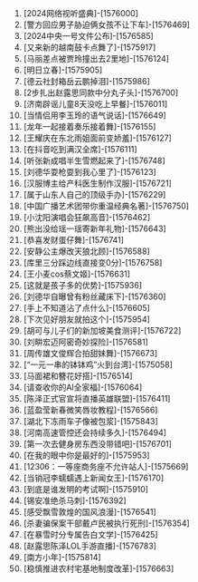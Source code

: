 
1. [2024网络视听盛典]-[1576000]
1. [警方回应男子胁迫俩女孩不让下车]-[1576469]
1. [2024中央一号文件公布]-[1576585]
1. [又来新的越南鼓卡点舞了]-[1575917]
1. [马丽差点被贾玲撞出去2里地]-[1576124]
1. [明日立春]-[1575905]
1. [德云社封箱岳云鹏掉泪]-[1575986]
1. [2步扎出赵露思同款中分丸子头]-[1576700]
1. [济南辟谣儿童8天没吃上早餐]-[1576011]
1. [当情侣用李玉玲的语气说话]-[1576649]
1. [龙年一起接着奏乐接着舞]-[1576155]
1. [王耀庆在东北雨姐面前变娇羞]-[1576127]
1. [在抖音吃到满汉全席]-[1576111]
1. [听张新成唱半生雪燃起来了]-[1576748]
1. [刘德华耍枪耍到我心里了]-[1576123]
1. [汉服博主给产科医生制作汉服]-[1576721]
1. [属于山东人自己的顶级手办]-[1576229]
1. [中国广播艺术团带你重温经典名著]-[1576750]
1. [小沈阳演唱会狂飙高音]-[1576462]
1. [熊出没给瑶一瑶寄新年礼物]-[1576643]
1. [恭喜发财蛋仔舞]-[1576741]
1. [安静公主爆改天狼北顾]-[1576588]
1. [库里三分踩边线直接变0分]-[1576758]
1. [王小麦cos蔡文姬]-[1576631]
1. [这就是孩子多的优势]-[1575936]
1. [刘德华自曝曾有粉丝藏床下]-[1576360]
1. [手上不知道沾了点什么]-[1576605]
1. [下次见好朋友就拍这个]-[1575954]
1. [胡可与儿子们的新加坡美食测评]-[1576722]
1. [刘畊宏迈阿密奇妙探险]-[1576581]
1. [周传雄文俊辉合拍甜妹舞]-[1576673]
1. [“一元一串的钵钵鸡”火到台湾]-[1575058]
1. [马面裙和簪花好搭]-[1576514]
1. [请查收你的AI全家福]-[1576064]
1. [陈泽正式官宣将直播英雄联盟]-[1576411]
1. [蓝盈莹新春微笑唇妆教程]-[1576566]
1. [湖北下冻雨车子像被包浆]-[1575843]
1. [河南高速管控还会持续多久]-[1576494]
1. [第一次去健身房东西没带错吧]-[1576701]
1. [在我的眼中你是最好的]-[1575953]
1. [12306：一等座商务座不允许站人]-[1575669]
1. [当销冠李蠕蠕遇上新闻女王]-[1576170]
1. [到底是谁发明的考试啊]-[1575910]
1. [锡安准绝杀马刺]-[1576392]
1. [感受飘雪敦煌的国风浪漫]-[1576541]
1. [杀妻骗保案干部戴卢民被执行死刑]-[1576354]
1. [在暴雪时分专属告白文学]-[1576425]
1. [赵露思陈泽LOL手游直播]-[1576783]
1. [南方小年]-[1575814]
1. [稳慎推进农村宅基地制度改革]-[1576663]